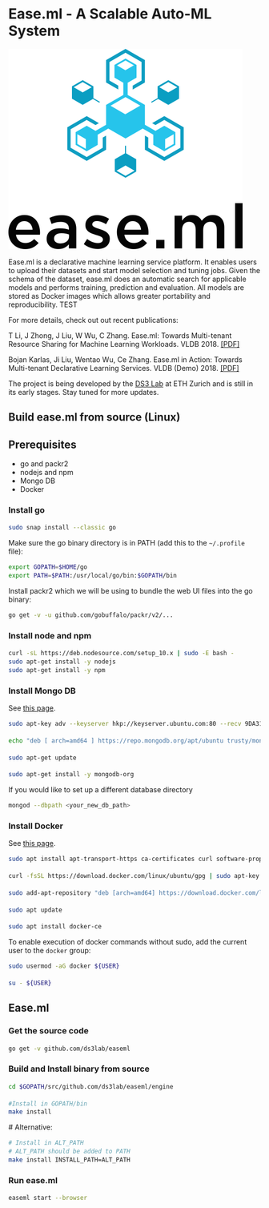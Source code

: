 # Ease.ml - A Scalable Auto-ML System

![Logo](docs/img/logo-big.png?raw=true "Logo")

Ease.ml is a declarative machine learning service platform. It enables users to upload their datasets and start model selection and tuning jobs. Given the schema of the dataset, ease.ml does an automatic search for applicable models and performs training, prediction and evaluation. All models are stored as Docker images which allows greater portability and reproducibility. TEST

For more details, check out out recent publications:

T Li, J Zhong, J Liu, W Wu, C Zhang. Ease.ml: Towards Multi-tenant Resource Sharing for Machine Learning Workloads. VLDB 2018. [[PDF]](http://www.vldb.org/pvldb/vol11/p607-li.pdf)

Bojan Karlas, Ji Liu, Wentao Wu, Ce Zhang. Ease.ml in Action: Towards Multi-tenant Declarative Learning Services. VLDB (Demo) 2018. [[PDF]](http://www.vldb.org/pvldb/vol11/p2054-karlas.pdf)

The project is being developed by the [DS3 Lab](https://ds3lab.org/) at ETH Zurich and is still in its early stages. Stay tuned for more updates.

## Build ease.ml from source (Linux)

## Prerequisites
- go and packr2
- nodejs and npm
- Mongo DB
- Docker

### Install go

```bash
sudo snap install --classic go
```

Make sure the go binary directory is in PATH (add this to the  `~/.profile` file):

```bash
export GOPATH=$HOME/go
export PATH=$PATH:/usr/local/go/bin:$GOPATH/bin
```

Install packr2 which we will be using to bundle the web UI files into the go binary:

```bash
go get -v -u github.com/gobuffalo/packr/v2/...
```

### Install node and npm

```bash
curl -sL https://deb.nodesource.com/setup_10.x | sudo -E bash -
sudo apt-get install -y nodejs
sudo apt-get install -y npm
```

### Install Mongo DB

See [this page](https://docs.mongodb.com/manual/tutorial/install-mongodb-on-ubuntu/#run-mongodb-community-edition).

```bash
sudo apt-key adv --keyserver hkp://keyserver.ubuntu.com:80 --recv 9DA31620334BD75D9DCB49F368818C72E52529D4

echo "deb [ arch=amd64 ] https://repo.mongodb.org/apt/ubuntu trusty/mongodb-org/4.0 multiverse" | sudo tee /etc/apt/sources.list.d/mongodb-org-4.0.list

sudo apt-get update

sudo apt-get install -y mongodb-org
```

If you would like to set up a different database directory

```bash
mongod --dbpath <your_new_db_path>
```

### Install Docker

See [this page](https://www.digitalocean.com/community/tutorials/how-to-install-and-use-docker-on-ubuntu-18-04).

```bash
sudo apt install apt-transport-https ca-certificates curl software-properties-common

curl -fsSL https://download.docker.com/linux/ubuntu/gpg | sudo apt-key add -

sudo add-apt-repository "deb [arch=amd64] https://download.docker.com/linux/ubuntu bionic stable"

sudo apt update

sudo apt install docker-ce
```

To enable execution of docker commands without sudo, add the current user to the `docker` group:

```bash
sudo usermod -aG docker ${USER}

su - ${USER}
```


## Ease.ml

### Get the source code

```bash
go get -v github.com/ds3lab/easeml
```

### Build and Install binary from source

```bash
cd $GOPATH/src/github.com/ds3lab/easeml/engine

#Install in GOPATH/bin
make install
```
\# Alternative:
```bash
# Install in ALT_PATH
# ALT_PATH should be added to PATH
make install INSTALL_PATH=ALT_PATH
```

<!---
### Initialize the web directory and build the web UI

```bash
cd $GOPATH/src/github.com/ds3lab/easeml/web
npm install
npm run build
```

### Build and install Ease.ml

```bash
cd $GOPATH/src/github.com/ds3lab/easeml/engine

packr2 -v

go install
```
-->

### Run ease.ml

```bash
easeml start --browser
```
